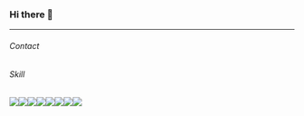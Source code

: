 ### Hi there 👋
--------------------
<!--
**yewon830/yewon830** is a ✨ _special_ ✨ repository because its `README.md` (this file) appears on your GitHub profile.

Here are some ideas to get you started:

- 🔭 I’m currently working on ...
- 🌱 I’m currently learning ...
- 👯 I’m looking to collaborate on ...
- 🤔 I’m looking for help with ...
- 💬 Ask me about ...
- 📫 How to reach me: ...
- 😄 Pronouns: ...
- ⚡ Fun fact: ...
-->
###### Contact

###### Skill
<img src="https://img.shields.io/badge/HTML-E34F26?style=for-the-badge&logo=html5&logoColor=000000"/><img src="https://img.shields.io/badge/JavaScript-F7DF1E?style=for-the-badge&logo=javascript&logoColor=000000"/><img src="https://img.shields.io/badge/Python-3776AB?style=for-the-badge&logo=python&logoColor=000000"/><img src="https://img.shields.io/badge/Django-092E20?style=for-the-badge&logo=django&logoColor=FFFFFF"/><img src="https://img.shields.io/badge/CSS-1572B6?style=for-the-badge&logo=css3&logoColor=FFFFFF"/><img src="https://img.shields.io/badge/Vue.js-4FC08D?style=for-the-badge&logo=vuedotjs&logoColor=000000"/><img src="https://img.shields.io/badge/Jirasoftware-0052CC?style=for-the-badge&logo=jirasoftware&logoColor=000000"/><img src="https://img.shields.io/badge/git-F05032?style=for-the-badge&logo=git&logoColor=000000"/>

